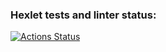 ### Hexlet tests and linter status:
[![Actions Status](https://github.com/ArtemyAndrienko/python-project-lvl2/workflows/hexlet-check/badge.svg)](https://github.com/ArtemyAndrienko/python-project-lvl2/actions)